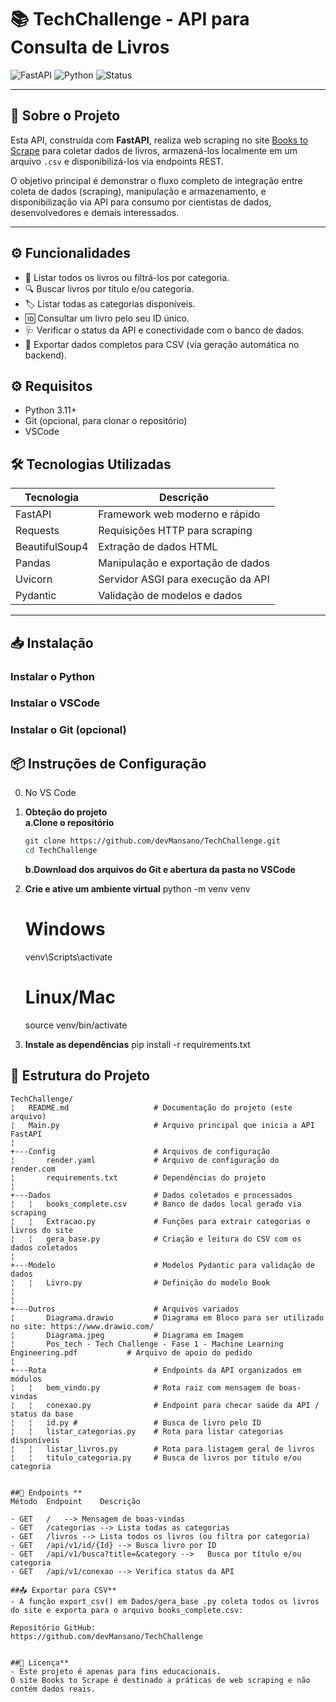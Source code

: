 # 📚 TechChallenge - API para Consulta de Livros

![FastAPI](https://img.shields.io/badge/FastAPI-v2.1.0-green)
![Python](https://img.shields.io/badge/Python-3.11-blue)
![Status](https://img.shields.io/badge/status-active-brightgreen)

---

## 🔎 Sobre o Projeto

Esta API, construída com **FastAPI**, realiza web scraping no site [Books to Scrape](http://books.toscrape.com/) para coletar dados de livros, armazená-los localmente em um arquivo `.csv` e disponibilizá-los via endpoints REST.

O objetivo principal é demonstrar o fluxo completo de integração entre coleta de dados (scraping), manipulação e armazenamento, e disponibilização via API para consumo por cientistas de dados, desenvolvedores e demais interessados.

---

## ⚙️ Funcionalidades

- 📖 Listar todos os livros ou filtrá-los por categoria.
- 🔍 Buscar livros por título e/ou categoria.
- 🏷️ Listar todas as categorias disponíveis.
- 🆔 Consultar um livro pelo seu ID único.
- 🩺 Verificar o status da API e conectividade com o banco de dados.
- 💾 Exportar dados completos para CSV (via geração automática no backend).

## ⚙️ Requisitos

- Python 3.11+
- Git (opcional, para clonar o repositório)
- VSCode

## 🛠 Tecnologias Utilizadas

| Tecnologia      | Descrição                              |
|-----------------|--------------------------------------|
| FastAPI         | Framework web moderno e rápido       |
| Requests        | Requisições HTTP para scraping       |
| BeautifulSoup4  | Extração de dados HTML                |
| Pandas          | Manipulação e exportação de dados    |
| Uvicorn         | Servidor ASGI para execução da API   |
| Pydantic        | Validação de modelos e dados         |


---

## 📥 Instalação

### Instalar o Python

### Instalar o VSCode

### Instalar o Git (opcional)


## 📦 Instruções de Configuração

0. No VS Code

1. **Obteção do projeto**    
    **a.Clone o repositório**
    ```bash
    git clone https://github.com/devMansano/TechChallenge.git
    cd TechChallenge
    ```
   **b.Download dos arquivos do Git e abertura da pasta no VSCode**
    

2. **Crie e ative um ambiente virtual**
    python -m venv venv
    # Windows
    venv\Scripts\activate
    # Linux/Mac
    source venv/bin/activate

3. **Instale as dependências**
pip install -r requirements.txt



## 📁 Estrutura do Projeto

```plaintext
TechChallenge/
¦   README.md                   # Documentação do projeto (este arquivo)
¦   Main.py                     # Arquivo principal que inicia a API FastAPI
¦       
+---Config                      # Arquivos de configuração
¦       render.yaml             # Arquivo de configuração do render.com
¦       requirements.txt        # Dependências do projeto
¦                 
+---Dados                       # Dados coletados e processados
¦   ¦   books_complete.csv      # Banco de dados local gerado via scraping
¦   ¦   Extracao.py             # Funções para extrair categorias e livros do site
¦   ¦   gera_base.py            # Criação e leitura do CSV com os dados coletados
¦   
+---Modelo                      # Modelos Pydantic para validação de dados
¦   ¦   Livro.py                # Definição do modelo Book
¦   
¦   
+---Outros                      # Arquivos variados
¦       Diagrama.drawio         # Diagrama em Bloco para ser utilizado no site: https://www.drawio.com/
¦       Diagrama.jpeg           # Diagrama em Imagem
¦       Pos_tech - Tech Challenge - Fase 1 - Machine Learning Engineering.pdf           # Arquivo de apoio do pedido
¦       
+---Rota                        # Endpoints da API organizados em módulos
¦   ¦   bem_vindo.py            # Rota raiz com mensagem de boas-vindas
¦   ¦   conexao.py              # Endpoint para checar saúde da API / status da base
¦   ¦   id.py #                 # Busca de livro pelo ID
¦   ¦   listar_categorias.py    # Rota para listar categorias disponíveis
¦   ¦   listar_livros.py        # Rota para listagem geral de livros
¦   ¦   titulo_categoria.py     # Busca de livros por título e/ou categoria


##📌 Endpoints **
Método	Endpoint	Descrição

- GET	/	--> Mensagem de boas-vindas
- GET	/categorias	--> Lista todas as categorias
- GET	/livros -->	Lista todos os livros (ou filtra por categoria)
- GET	/api/v1/id/{Id} -->	Busca livro por ID
- GET	/api/v1/busca?title=&category -->	Busca por título e/ou categoria
- GET	/api/v1/conexao -->	Verifica status da API

##📤 Exportar para CSV**
- A função export_csv() em Dados/gera_base .py coleta todos os livros do site e exporta para o arquivo books_complete.csv:

Repositório GitHub:
https://github.com/devMansano/TechChallenge


##📄 Licença**
- Este projeto é apenas para fins educacionais.
O site Books to Scrape é destinado a práticas de web scraping e não contém dados reais.